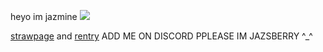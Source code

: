 heyo im jazmine 
![](https://64.media.tumblr.com/f5549a97823bdf06b9947502d6fa441a/ed67aaf3e88875d6-4a/s1280x1920/9c4ce209a1412a16a76d24085504fb88ef0aa4d0.gifv)

[strawpage](https://jazsberry.straw.page/) and [rentry](https://rentry.co/smokedcatnip) 
ADD ME ON DISCORD PPLEASE IM JAZSBERRY ^_^
